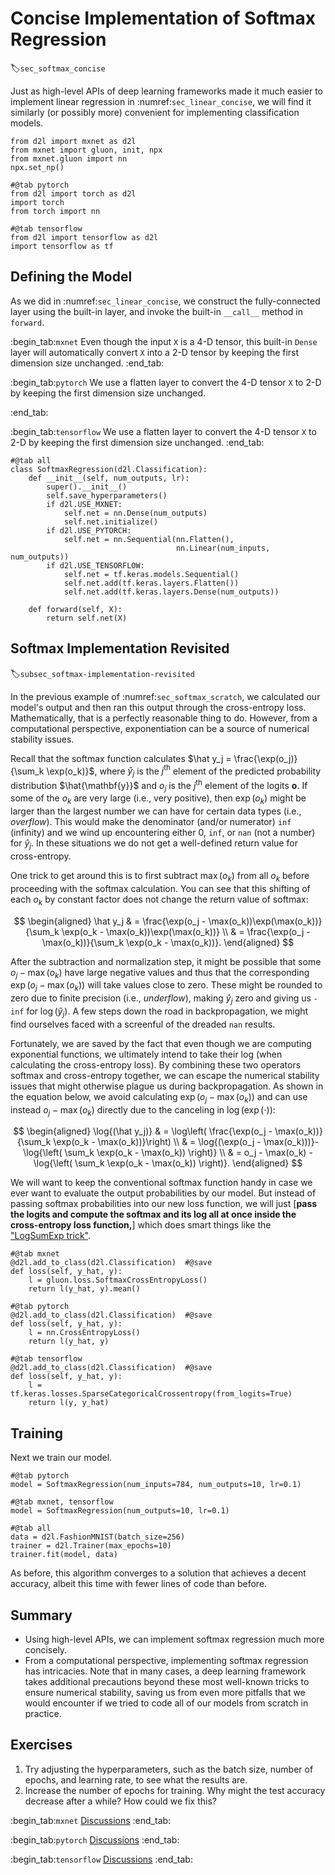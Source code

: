 # Concise Implementation of Softmax Regression
:label:`sec_softmax_concise`



Just as high-level APIs
of deep learning frameworks
made it much easier to implement linear regression
in :numref:`sec_linear_concise`,
we will find it similarly (or possibly more)
convenient for implementing classification models.

```{.python .input}
from d2l import mxnet as d2l
from mxnet import gluon, init, npx
from mxnet.gluon import nn
npx.set_np()
```

```{.python .input}
#@tab pytorch
from d2l import torch as d2l
import torch
from torch import nn
```

```{.python .input}
#@tab tensorflow
from d2l import tensorflow as d2l
import tensorflow as tf
```

## Defining the Model

As we did in :numref:`sec_linear_concise`, we construct the fully-connected layer using the built-in layer, and invoke the built-in `__call__` method in `forward`. 

:begin_tab:`mxnet`
Even though the input `X` is a 4-D tensor, this built-in `Dense` layer will automatically convert `X` into a 2-D tensor by keeping the first dimension size unchanged.
:end_tab:

:begin_tab:`pytorch`
We use a flatten layer to convert the 4-D tensor `X` to 2-D by keeping the first dimension size unchanged.

:end_tab:

:begin_tab:`tensorflow`
We use a flatten layer to convert the 4-D tensor `X` to 2-D by keeping the first dimension size unchanged.
:end_tab:

```{.python .input}
#@tab all
class SoftmaxRegression(d2l.Classification):
    def __init__(self, num_outputs, lr):
        super().__init__()
        self.save_hyperparameters()
        if d2l.USE_MXNET:
            self.net = nn.Dense(num_outputs)
            self.net.initialize()
        if d2l.USE_PYTORCH:
            self.net = nn.Sequential(nn.Flatten(), 
                                     nn.Linear(num_inputs, num_outputs))        
        if d2l.USE_TENSORFLOW:
            self.net = tf.keras.models.Sequential()
            self.net.add(tf.keras.layers.Flatten())
            self.net.add(tf.keras.layers.Dense(num_outputs))            
        
    def forward(self, X):
        return self.net(X)
```

## Softmax Implementation Revisited
:label:`subsec_softmax-implementation-revisited`

In the previous example of :numref:`sec_softmax_scratch`,
we calculated our model's output
and then ran this output through the cross-entropy loss.
Mathematically, that is a perfectly reasonable thing to do.
However, from a computational perspective,
exponentiation can be a source of numerical stability issues.

Recall that the softmax function calculates
$\hat y_j = \frac{\exp(o_j)}{\sum_k \exp(o_k)}$,
where $\hat y_j$ is the $j^\mathrm{th}$ element of
the predicted probability distribution $\hat{\mathbf{y}}$
and $o_j$ is the $j^\mathrm{th}$ element of the logits
$\mathbf{o}$.
If some of the $o_k$ are very large (i.e., very positive),
then $\exp(o_k)$ might be larger than the largest number
we can have for certain data types (i.e., *overflow*).
This would make the denominator (and/or numerator) `inf` (infinity)
and we wind up encountering either 0, `inf`, or `nan` (not a number) for $\hat y_j$.
In these situations we do not get a well-defined
return value for cross-entropy.


One trick to get around this is to first subtract $\max(o_k)$
from all $o_k$ before proceeding with the softmax calculation.
You can see that this shifting of each $o_k$ by constant factor
does not change the return value of softmax:

$$
\begin{aligned}
\hat y_j & =  \frac{\exp(o_j - \max(o_k))\exp(\max(o_k))}{\sum_k \exp(o_k - \max(o_k))\exp(\max(o_k))} \\
& = \frac{\exp(o_j - \max(o_k))}{\sum_k \exp(o_k - \max(o_k))}.
\end{aligned}
$$


After the subtraction and normalization step,
it might be possible that some $o_j - \max(o_k)$ have large negative values
and thus that the corresponding $\exp(o_j - \max(o_k))$ will take values close to zero.
These might be rounded to zero due to finite precision (i.e., *underflow*),
making $\hat y_j$ zero and giving us `-inf` for $\log(\hat y_j)$.
A few steps down the road in backpropagation,
we might find ourselves faced with a screenful
of the dreaded `nan` results.

Fortunately, we are saved by the fact that
even though we are computing exponential functions,
we ultimately intend to take their log
(when calculating the cross-entropy loss).
By combining these two operators
softmax and cross-entropy together,
we can escape the numerical stability issues
that might otherwise plague us during backpropagation.
As shown in the equation below, we avoid calculating $\exp(o_j - \max(o_k))$
and can use instead $o_j - \max(o_k)$ directly due to the canceling in $\log(\exp(\cdot))$:

$$
\begin{aligned}
\log{(\hat y_j)} & = \log\left( \frac{\exp(o_j - \max(o_k))}{\sum_k \exp(o_k - \max(o_k))}\right) \\
& = \log{(\exp(o_j - \max(o_k)))}-\log{\left( \sum_k \exp(o_k - \max(o_k)) \right)} \\
& = o_j - \max(o_k) -\log{\left( \sum_k \exp(o_k - \max(o_k)) \right)}.
\end{aligned}
$$

We will want to keep the conventional softmax function handy
in case we ever want to evaluate the output probabilities by our model.
But instead of passing softmax probabilities into our new loss function,
we will just
[**pass the logits and compute the softmax and its log
all at once inside the cross-entropy loss function,**]
which does smart things like the ["LogSumExp trick"](https://en.wikipedia.org/wiki/LogSumExp).

```{.python .input}
#@tab mxnet
@d2l.add_to_class(d2l.Classification)  #@save
def loss(self, y_hat, y):
    l = gluon.loss.SoftmaxCrossEntropyLoss()
    return l(y_hat, y).mean()
```

```{.python .input}
#@tab pytorch
@d2l.add_to_class(d2l.Classification)  #@save
def loss(self, y_hat, y):
    l = nn.CrossEntropyLoss()
    return l(y_hat, y)
```

```{.python .input}
#@tab tensorflow
@d2l.add_to_class(d2l.Classification)  #@save
def loss(self, y_hat, y):
    l = tf.keras.losses.SparseCategoricalCrossentropy(from_logits=True)
    return l(y, y_hat)

```

## Training

Next we train our model.

```{.python .input}
#@tab pytorch
model = SoftmaxRegression(num_inputs=784, num_outputs=10, lr=0.1)
```

```{.python .input}
#@tab mxnet, tensorflow
model = SoftmaxRegression(num_outputs=10, lr=0.1)
```

```{.python .input}
#@tab all
data = d2l.FashionMNIST(batch_size=256)
trainer = d2l.Trainer(max_epochs=10)
trainer.fit(model, data)
```

As before, this algorithm converges to a solution
that achieves a decent accuracy,
albeit this time with fewer lines of code than before.


## Summary

* Using high-level APIs, we can implement softmax regression much more concisely.
* From a computational perspective, implementing softmax regression has intricacies. Note that in many cases, a deep learning framework takes additional precautions beyond these most well-known tricks to ensure numerical stability, saving us from even more pitfalls that we would encounter if we tried to code all of our models from scratch in practice.

## Exercises

1. Try adjusting the hyperparameters, such as the batch size, number of epochs, and learning rate, to see what the results are.
1. Increase the number of epochs for training. Why might the test accuracy decrease after a while? How could we fix this?

:begin_tab:`mxnet`
[Discussions](https://discuss.d2l.ai/t/52)
:end_tab:

:begin_tab:`pytorch`
[Discussions](https://discuss.d2l.ai/t/53)
:end_tab:

:begin_tab:`tensorflow`
[Discussions](https://discuss.d2l.ai/t/260)
:end_tab:
